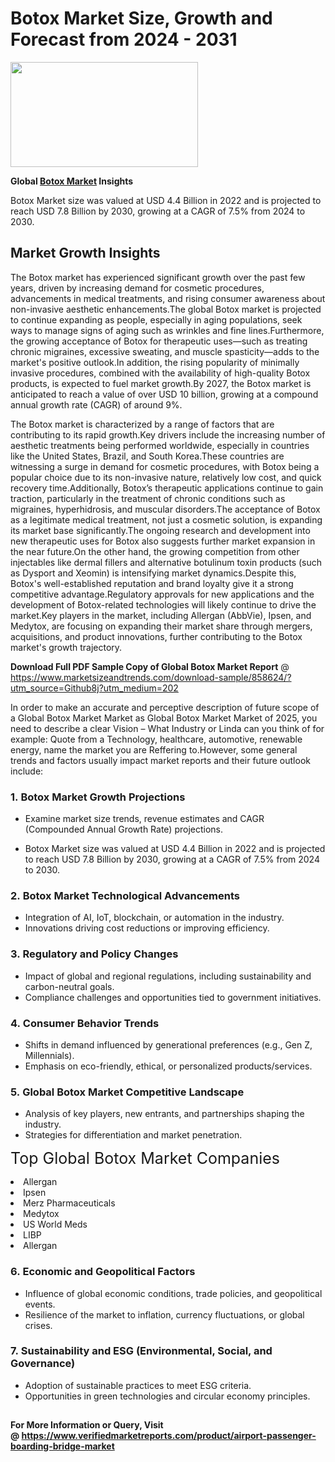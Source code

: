 <H1>Botox Market Size, Growth and Forecast from 2024 - 2031</H1><img class="aligncenter size-medium wp-image-584254" src="https://thirdeyenews.in/wp-content/uploads/2024/09/Global-Market-Research-300x168.jpeg" alt="" width="300" height="168" /><p><strong>Global&nbsp;<a href="https://www.marketsizeandtrends.com/download-sample/858624/?utm_source=Github8j?utm_medium=202">Botox Market</a> Insights</strong></p><p>Botox Market size was valued at USD 4.4 Billion in 2022 and is projected to reach USD 7.8 Billion by 2030, growing at a CAGR of 7.5% from 2024 to 2030.</p><p><h2>Market Growth Insights</h2> <p>The Botox market has experienced significant growth over the past few years, driven by increasing demand for cosmetic procedures, advancements in medical treatments, and rising consumer awareness about non-invasive aesthetic enhancements.The global Botox market is projected to continue expanding as people, especially in aging populations, seek ways to manage signs of aging such as wrinkles and fine lines.Furthermore, the growing acceptance of Botox for therapeutic uses—such as treating chronic migraines, excessive sweating, and muscle spasticity—adds to the market's positive outlook.In addition, the rising popularity of minimally invasive procedures, combined with the availability of high-quality Botox products, is expected to fuel market growth.By 2027, the Botox market is anticipated to reach a value of over USD 10 billion, growing at a compound annual growth rate (CAGR) of around 9%.</p> <p>The Botox market is characterized by a range of factors that are contributing to its rapid growth.Key drivers include the increasing number of aesthetic treatments being performed worldwide, especially in countries like the United States, Brazil, and South Korea.These countries are witnessing a surge in demand for cosmetic procedures, with Botox being a popular choice due to its non-invasive nature, relatively low cost, and quick recovery time.Additionally, Botox’s therapeutic applications continue to gain traction, particularly in the treatment of chronic conditions such as migraines, hyperhidrosis, and muscular disorders.The acceptance of Botox as a legitimate medical treatment, not just a cosmetic solution, is expanding its market base significantly.The ongoing research and development into new therapeutic uses for Botox also suggests further market expansion in the near future.On the other hand, the growing competition from other injectables like dermal fillers and alternative botulinum toxin products (such as Dysport and Xeomin) is intensifying market dynamics.Despite this, Botox's well-established reputation and brand loyalty give it a strong competitive advantage.Regulatory approvals for new applications and the development of Botox-related technologies will likely continue to drive the market.Key players in the market, including Allergan (AbbVie), Ipsen, and Medytox, are focusing on expanding their market share through mergers, acquisitions, and product innovations, further contributing to the Botox market's growth trajectory.</p><p><span class=""><strong>Download Full PDF Sample Copy of Global Botox Market Report</strong> @ <a href="https://www.marketsizeandtrends.com/download-sample/858624/?utm_source=Github8j?utm_medium=202" target="_blank">https://www.marketsizeandtrends.com/download-sample/858624/?utm_source=Github8j?utm_medium=202</a></span></p><p>In order to make an accurate and perceptive description of future scope of a Global&nbsp;Botox Market Market as Global&nbsp;Botox Market Market of 2025, you need to describe a clear Vision &ndash; What Industry or Linda can you think of for example: Quote from a Technology, healthcare, automotive, renewable energy, name the market you are Reffering to.However, some general trends and factors usually impact market reports and their future outlook include:</p><h3>1.&nbsp;<strong>Botox Market Growth Projections</strong></h3><ul><li>Examine market size trends, revenue estimates and CAGR (Compounded Annual Growth Rate) projections.</li><li><p>Botox Market size was valued at USD 4.4 Billion in 2022 and is projected to reach USD 7.8 Billion by 2030, growing at a CAGR of 7.5% from 2024 to 2030.</p></li></ul><h3>2.&nbsp;<strong>Botox Market Technological Advancements</strong></h3><ul><li>Integration of AI, IoT, blockchain, or automation in the industry.</li><li>Innovations driving cost reductions or improving efficiency.</li></ul><h3>3.&nbsp;<strong>Regulatory and Policy Changes</strong></h3><ul><li>Impact of global and regional regulations, including sustainability and carbon-neutral goals.</li><li>Compliance challenges and opportunities tied to government initiatives.</li></ul><h3>4.&nbsp;<strong>Consumer Behavior Trends</strong></h3><ul><li>Shifts in demand influenced by generational preferences (e.g., Gen Z, Millennials).</li><li>Emphasis on eco-friendly, ethical, or personalized products/services.</li></ul><h3>5.&nbsp;<strong>Global Botox Market Competitive Landscape</strong></h3><ul><li>Analysis of key players, new entrants, and partnerships shaping the industry.</li><li>Strategies for differentiation and market penetration.</li></ul><p data-pm-slice="1 1 []"><span style="color: inherit; font-family: inherit; font-size: 25px;">Top Global Botox Market Companies</span></p><div class="" data-test-id=""><p><li>Allergan</li><li> Ipsen</li><li> Merz Pharmaceuticals</li><li> Medytox</li><li> US World Meds</li><li> LIBP</li><li> Allergan</li></p></div><h3>6.&nbsp;<strong>Economic and Geopolitical Factors</strong></h3><ul><li>Influence of global economic conditions, trade policies, and geopolitical events.</li><li>Resilience of the market to inflation, currency fluctuations, or global crises.</li></ul><h3>7.&nbsp;<strong>Sustainability and ESG (Environmental, Social, and Governance)</strong></h3><ul><li>Adoption of sustainable practices to meet ESG criteria.</li><li>Opportunities in green technologies and circular economy principles.</li></ul><h2><strong style="font-size: 14px;">For More Information or Query, Visit @&nbsp;</strong><a style="background-color: #ffffff; font-size: 14px;" href="https://www.marketsizeandtrends.com/report/botox-market/" target="_blank">https://www.verifiedmarketreports.com/product/airport-passenger-boarding-bridge-market</a></h2>